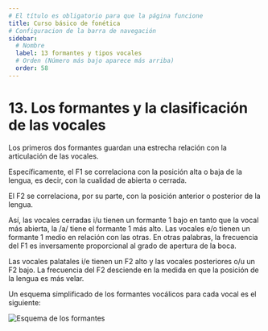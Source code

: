 ```yaml
---
# El título es obligatorio para que la página funcione
title: Curso básico de fonética
# Configuracion de la barra de navegación
sidebar:
  # Nombre
  label: 13 formantes y tipos vocales
  # Orden (Número más bajo aparece más arriba)
  order: 58
---
```

# 13. Los formantes y la clasificación de las vocales

Los primeros dos formantes guardan una estrecha relación con la articulación de las vocales. 

Específicamente, el F1 se correlaciona con la posición alta o baja de la lengua, es decir, con la cualidad de abierta o cerrada.

El F2 se correlaciona, por su parte, con la posición anterior o posterior de la lengua.

Así, las vocales cerradas i/u tienen un formante 1 bajo en tanto que la vocal más abierta, la /a/ tiene el formante 1 más alto. Las vocales e/o tienen un formante 1 medio en relación con las otras. En otras palabras, la frecuencia del F1 es inversamente proporcional al grado de apertura de la boca.

Las vocales palatales i/e tienen un F2 alto y las vocales posteriores o/u un F2 bajo. La frecuencia del F2 desciende en la medida en que la posición de la lengua es más velar.

Un esquema simplificado de los formantes vocálicos para cada vocal es el siguiente:

![Esquema de los formantes](/imagenes/esquema_formantes_tiempo.png)



